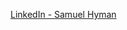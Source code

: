  
 [LinkedIn - Samuel Hyman](https://www.linkedin.com/in/samuel-hyman-5b0435176/)

<!---
SamuelHyman/SamuelHyman is a ✨ special ✨ repository because its `README.md` (this file) appears on your GitHub profile.
You can click the Preview link to take a look at your changes.
--->
